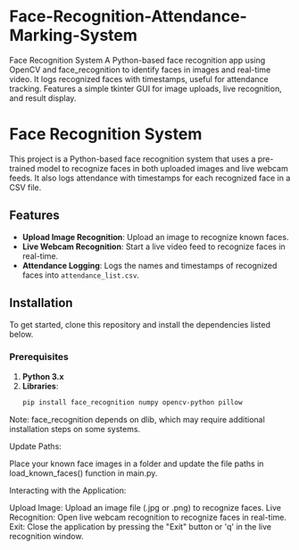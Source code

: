 # Face-Recognition-Attendance-Marking-System
Face Recognition System  A Python-based face recognition app using OpenCV and face_recognition to identify faces in images and real-time video. It logs recognized faces with timestamps, useful for attendance tracking. Features a simple tkinter GUI for image uploads, live recognition, and result display.

# Face Recognition System

This project is a Python-based face recognition system that uses a pre-trained model to recognize faces in both uploaded images and live webcam feeds. It also logs attendance with timestamps for each recognized face in a CSV file.

## Features
- **Upload Image Recognition**: Upload an image to recognize known faces.
- **Live Webcam Recognition**: Start a live video feed to recognize faces in real-time.
- **Attendance Logging**: Logs the names and timestamps of recognized faces into `attendance_list.csv`.

## Installation
To get started, clone this repository and install the dependencies listed below.

### Prerequisites
1. **Python 3.x**
2. **Libraries**:
   ```bash
   pip install face_recognition numpy opencv-python pillow
Note: face_recognition depends on dlib, which may require additional installation steps on some systems.

Update Paths:

Place your known face images in a folder and update the file paths in load_known_faces() function in main.py.

Interacting with the Application:

Upload Image: Upload an image file (.jpg or .png) to recognize faces.
Live Recognition: Open live webcam recognition to recognize faces in real-time.
Exit: Close the application by pressing the "Exit" button or 'q' in the live recognition window.

